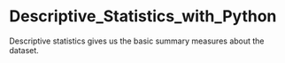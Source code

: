 # Descriptive_Statistics_with_Python
Descriptive statistics gives us the basic summary measures about the dataset.
